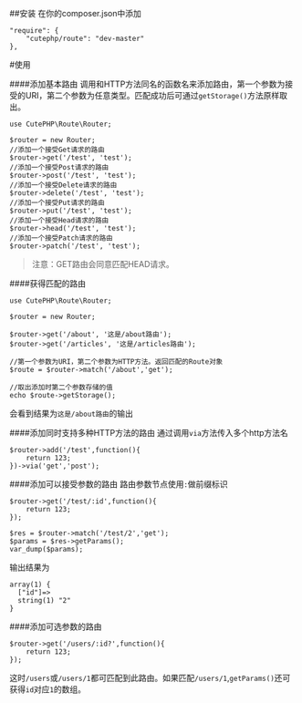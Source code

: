 ##安装
在你的composer.json中添加
```
"require": {
    "cutephp/route": "dev-master"
},
```

#使用

####添加基本路由
调用和HTTP方法同名的函数名来添加路由，第一个参数为接受的URI，第二个参数为任意类型。匹配成功后可通过`getStorage()`方法原样取出。

```
use CutePHP\Route\Router;

$router = new Router;
//添加一个接受Get请求的路由
$router->get('/test', 'test');
//添加一个接受Post请求的路由
$router->post('/test', 'test');
//添加一个接受Delete请求的路由
$router->delete('/test', 'test');
//添加一个接受Put请求的路由
$router->put('/test', 'test');
//添加一个接受Head请求的路由
$router->head('/test', 'test');
//添加一个接受Patch请求的路由
$router->patch('/test', 'test');
```

>注意：GET路由会同意匹配HEAD请求。

####获得匹配的路由
```
use CutePHP\Route\Router;

$router = new Router;

$router->get('/about', '这是/about路由');
$router->get('/articles', '这是/articles路由');

//第一个参数为URI，第二个参数为HTTP方法。返回匹配的Route对象
$route = $router->match('/about','get');

//取出添加时第二个参数存储的值
echo $route->getStorage();
```

会看到结果为`这是/about路由`的输出


####添加同时支持多种HTTP方法的路由
通过调用`via`方法传入多个http方法名

```
$router->add('/test',function(){
    return 123;
})->via('get','post');
```
####添加可以接受参数的路由
路由参数节点使用`:`做前缀标识

```
$router->get('/test/:id',function(){
    return 123;
});

$res = $router->match('/test/2','get');
$params = $res->getParams();
var_dump($params);
```
输出结果为

```
array(1) {
  ["id"]=>
  string(1) "2"
}
```
####添加可选参数的路由

```
$router->get('/users/:id?',function(){
    return 123;
});
```
这时`/users`或`/users/1`都可匹配到此路由。如果匹配`/users/1`,`getParams()`还可获得`id`对应`1`的数组。

